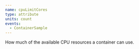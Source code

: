 ```yaml
---
name: cpuLimitCores
type: attribute
units: count
events:
  - ContainerSample
---
```


How much of the available CPU resources a container can use.
